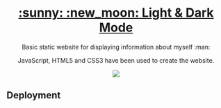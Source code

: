 <h1 align="center">
  <a href="https://conranpearce-light-dark.netlify.app//">:sunny: :new_moon: Light & Dark Mode</a>
</h1>

<p align="center">Basic static website for displaying information about myself :man:
</p>

<p align="center">JavaScript, HTML5 and CSS3 have been used to create the website.
</p>

<p align="center">
  <img src="demo/demo.gif"/>
</p>

## Deployment
